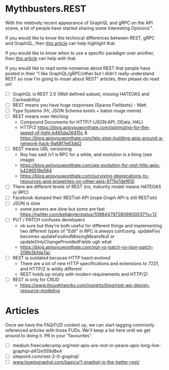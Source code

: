 # Mythbusters.REST

With the relatively recent appearance of GraphQL and gRPC on the API scene, a lot of people have started sharing some Interesting Opinions™.

If you would like to know the technical differences between REST, gRPC and GraphQL, then [this article](https://blog.apisyouwonthate.com/understanding-rpc-rest-and-graphql-2f959aadebe7) can help highlight that.

If you would like to know when to use a specific paradigm over another, then [this article](https://blog.apisyouwonthate.com/picking-the-right-api-paradigm-d476f1a622e8) can help with that.

If you would like to read some nonsense about REST that people have posted in their "I like GraphQL/gRPC/other but I didn't really understand REST so now I'm going to moan about REST" articles, then please do read on!

- [ ] GraphQL is REST 2.0 (Well defined subset, missing HATEOAS and Cacheability)
- [ ] REST means you have huge responses (Sparse Fieldsets) - Matt
- [ ] Type Systems (Hi, JSON Schema exists + baton rouge meme)
- [ ] REST means over-fetching
  - Compound Documents for HTTP/1 (JSON:API, OData, HAL)
  - HTTP/2 https://blog.apisyouwonthate.com/optimizing-for-the-speed-of-light-b465da26415c & https://blog.apisyouwonthate.com/lets-stop-building-apis-around-a-network-hack-9a68f7e83dd2
- [ ] REST means URL versioning
  - Roy has said /v1 is RPC for a while, and evolution is a thing (see image)
  - https://blog.apisyouwonthate.com/api-evolution-for-rest-http-apis-b4296519e564
  - https://blog.apisyouwonthate.com/surviving-deprecations-to-resources-and-properties-on-other-apis-9711e7def610
- [ ] There are different levels of REST (no, maturity model means HATEOAS or RPC)
- [ ] Facebook dumped their RESTish API (nope Graph API is still RESTish)
- [ ] JSON is slow
  - some parsers are slow but some are fast https://twitter.com/kellabyte/status/1098447972809900037?s=12
- [ ] PUT / PATCH confuses developers
  - ok sure but they're both useful for different things and implementing two different types of "Edit" in RPC is always confusing. updateFoo becomes updateFooAndMissingMeansNull or updateOnlyChangeProvidedFields ugh what
  - https://blog.apisyouwonthate.com/put-vs-patch-vs-json-patch-208b3bfda7ac
- [ ] REST is outdated because HTTP hasnt evolved
  - There are a lot of new HTTP specifications and extensions to 7231, and HTTP/2 is wildly different
  - REST holds up nicely with modern requirements and HTTP/2)
- [ ] REST is only for CRUD
  - https://www.thoughtworks.com/insights/blog/rest-api-design-resource-modeling

# Articles

Once we have the FAQ/FUD content up, we can start tagging commonly referenced articles with those FUDs. We'll keep a list here until we get around to doing it. PR in your "favourites".

- [ ] medium.freecodecamp.org/rest-apis-are-rest-in-peace-apis-long-live-graphql-d412e559d8e4
- [ ] sitepoint.com/rest-2-0-graphql/
- [ ] www.howtographql.com/basics/1-graphql-is-the-better-rest/